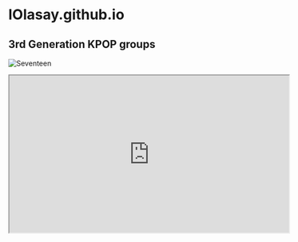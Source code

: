 # IOlasay.github.io
## 3rd Generation KPOP groups

![Seventeen](https://encrypted-tbn0.gstatic.com/images?q=tbn:ANd9GcQj3PKcIytaFqrju7a-brOg1lAdWfTWOiSPMQ&usqp=CAU)
<iframe width="560" height="315" src="https://www.youtube.com/embed/gRnuFC4Ualw?si=ilXG2bO_3FTi43Px"
